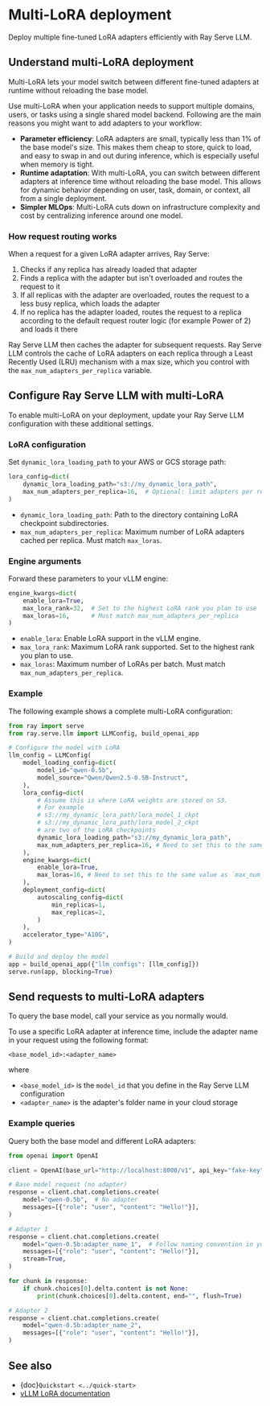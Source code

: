 # Multi-LoRA deployment

Deploy multiple fine-tuned LoRA adapters efficiently with Ray Serve LLM.

## Understand multi-LoRA deployment

Multi-LoRA lets your model switch between different fine-tuned adapters at runtime without reloading the base model.

Use multi-LoRA when your application needs to support multiple domains, users, or tasks using a single shared model backend. Following are the main reasons you might want to add adapters to your workflow:

- **Parameter efficiency**: LoRA adapters are small, typically less than 1% of the base model's size. This makes them cheap to store, quick to load, and easy to swap in and out during inference, which is especially useful when memory is tight.
- **Runtime adaptation**: With multi-LoRA, you can switch between different adapters at inference time without reloading the base model. This allows for dynamic behavior depending on user, task, domain, or context, all from a single deployment.
- **Simpler MLOps**: Multi-LoRA cuts down on infrastructure complexity and cost by centralizing inference around one model.

### How request routing works

When a request for a given LoRA adapter arrives, Ray Serve:

1. Checks if any replica has already loaded that adapter
2. Finds a replica with the adapter but isn't overloaded and routes the request to it
3. If all replicas with the adapter are overloaded, routes the request to a less busy replica, which loads the adapter
4. If no replica has the adapter loaded, routes the request to a replica according to the default request router logic (for example Power of 2) and loads it there

Ray Serve LLM then caches the adapter for subsequent requests. Ray Serve LLM controls the cache of LoRA adapters on each replica through a Least Recently Used (LRU) mechanism with a max size, which you control with the `max_num_adapters_per_replica` variable.


## Configure Ray Serve LLM with multi-LoRA

To enable multi-LoRA on your deployment, update your Ray Serve LLM configuration with these additional settings.

### LoRA configuration

Set `dynamic_lora_loading_path` to your AWS or GCS storage path:

```python
lora_config=dict(
    dynamic_lora_loading_path="s3://my_dynamic_lora_path",
    max_num_adapters_per_replica=16,  # Optional: limit adapters per replica
)
```

- `dynamic_lora_loading_path`: Path to the directory containing LoRA checkpoint subdirectories.
- `max_num_adapters_per_replica`: Maximum number of LoRA adapters cached per replica. Must match `max_loras`.


### Engine arguments

Forward these parameters to your vLLM engine:

```python
engine_kwargs=dict(
    enable_lora=True,
    max_lora_rank=32,  # Set to the highest LoRA rank you plan to use
    max_loras=16,      # Must match max_num_adapters_per_replica
)
```

- `enable_lora`: Enable LoRA support in the vLLM engine.
- `max_lora_rank`: Maximum LoRA rank supported. Set to the highest rank you plan to use.
- `max_loras`: Maximum number of LoRAs per batch. Must match `max_num_adapters_per_replica`.

### Example

The following example shows a complete multi-LoRA configuration:

```python
from ray import serve
from ray.serve.llm import LLMConfig, build_openai_app

# Configure the model with LoRA
llm_config = LLMConfig(
    model_loading_config=dict(
        model_id="qwen-0.5b",
        model_source="Qwen/Qwen2.5-0.5B-Instruct",
    ),
    lora_config=dict(
        # Assume this is where LoRA weights are stored on S3.
        # For example
        # s3://my_dynamic_lora_path/lora_model_1_ckpt
        # s3://my_dynamic_lora_path/lora_model_2_ckpt
        # are two of the LoRA checkpoints
        dynamic_lora_loading_path="s3://my_dynamic_lora_path",
        max_num_adapters_per_replica=16, # Need to set this to the same value as `max_loras`.
    ),
    engine_kwargs=dict(
        enable_lora=True,
        max_loras=16, # Need to set this to the same value as `max_num_adapters_per_replica`.
    ),
    deployment_config=dict(
        autoscaling_config=dict(
            min_replicas=1,
            max_replicas=2,
        )
    ),
    accelerator_type="A10G",
)

# Build and deploy the model
app = build_openai_app({"llm_configs": [llm_config]})
serve.run(app, blocking=True)
```

## Send requests to multi-LoRA adapters

To query the base model, call your service as you normally would.

To use a specific LoRA adapter at inference time, include the adapter name in your request using the following format:

```
<base_model_id>:<adapter_name>
```

where
- `<base_model_id>` is the `model_id` that you define in the Ray Serve LLM configuration
- `<adapter_name>` is the adapter's folder name in your cloud storage

### Example queries

Query both the base model and different LoRA adapters:

```python
from openai import OpenAI

client = OpenAI(base_url="http://localhost:8000/v1", api_key="fake-key")

# Base model request (no adapter)
response = client.chat.completions.create(
    model="qwen-0.5b",  # No adapter
    messages=[{"role": "user", "content": "Hello!"}],
)

# Adapter 1
response = client.chat.completions.create(
    model="qwen-0.5b:adapter_name_1",  # Follow naming convention in your cloud storage
    messages=[{"role": "user", "content": "Hello!"}],
    stream=True,
)

for chunk in response:
    if chunk.choices[0].delta.content is not None:
        print(chunk.choices[0].delta.content, end="", flush=True)

# Adapter 2
response = client.chat.completions.create(
    model="qwen-0.5b:adapter_name_2",
    messages=[{"role": "user", "content": "Hello!"}],
)
```

## See also

- {doc}`Quickstart <../quick-start>`
- [vLLM LoRA documentation](https://docs.vllm.ai/en/stable/models/lora.html)


